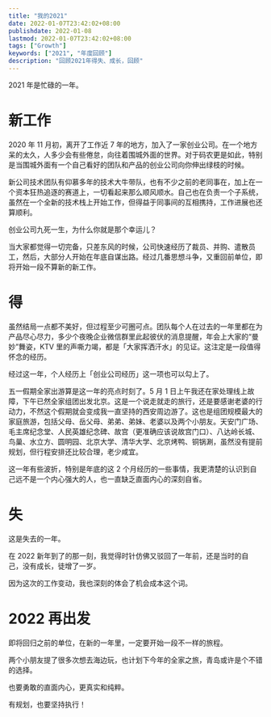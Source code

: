 ```yaml
---
title: "我的2021"
date: 2022-01-07T23:42:02+08:00
publishdate: 2022-01-08
lastmod: 2022-01-07T23:42:02+08:00
tags: ["Growth"]
keywords: ["2021", "年度回顾"]
description: "回顾2021年得失、成长，回顾"
---
```


2021 年是忙碌的一年。

# 新工作

2020 年 11 月初，离开了工作近 7 年的地方，加入了一家创业公司。在一个地方呆的太久，人多少会有些倦怠，向往着围城外面的世界。对于码农更是如此，特别是当围城外面有一个自己看好的团队和产品的创业公司向你伸出绿枝的时候。

新公司技术团队有仰慕多年的技术大牛带队，也有不少之前的老同事在，加上在一个资本狂热追逐的赛道上，一切看起来那么顺风顺水。自己也在负责一个子系统，虽然在一个全新的技术栈上开始工作，但得益于同事间的互相携持，工作进展也还算顺利。

创业公司九死一生，为什么你就是那个幸运儿？

当大家都觉得一切完备，只差东风的时候，公司快速经历了裁员、并购、遣散员工，然后，大部分人开始在年底自谋出路。经过几番思想斗争，又重回前单位，即将开始一段不算新的新工作。

# 得

虽然结局一点都不美好，但过程至少可圈可点。团队每个人在过去的一年里都在为产品尽心尽力，多少个夜晚企业微信群里此起彼伏的消息提醒，年会上大家的“曼妙”舞姿，KTV 里的声嘶力竭，都是「大家挥洒汗水」的见证。这注定是一段值得怀念的经历。

经过这一年，个人经历上「创业公司经历」这一项也可以勾上了。

五一假期全家出游算是这一年的亮点时刻了。5 月 1 日上午我还在家处理线上故障，下午已然全家组团出发北京。这是一个说走就走的旅行，还是要感谢老婆的行动力，不然这个假期就会变成我一直坚持的西安周边游了。这也是组团规模最大的家庭旅游，包括父母、岳父母、弟弟、弟妹、老婆以及两个小朋友。天安门广场、毛主席纪念堂、人民英雄纪念碑、故宫（更准确应该说故宫门口）、八达岭长城、鸟巢、水立方、圆明园、北京大学、清华大学、北京烤鸭、铜锅涮，虽然没有提前规划，但行程安排还比较合理，老少咸宜。

这一年有些波折，特别是年底的这 2 个月经历的一些事情，我更清楚的认识到自己远不是一个内心强大的人，也一直缺乏直面内心的深刻自省。

# 失

这是失去的一年。

在 2022 新年到了的那一刻，我觉得时针仿佛又驳回了一年前，还是当时的自己，没有成长，徒增了一岁。

因为这次的工作变动，我也深刻的体会了机会成本这个词。

# 2022 再出发

即将回归之前的单位，在新的一年里，一定要开始一段不一样的旅程。

两个小朋友提了很多次想去海边玩，也计划下今年的全家之旅，青岛或许是个不错的选择。

也要勇敢的直面内心，更真实和纯粹。

有规划，也要坚持执行！
